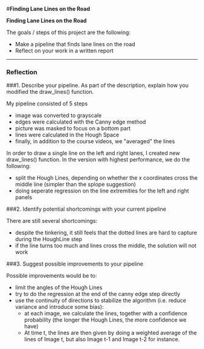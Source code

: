 #**Finding Lane Lines on the Road** 


**Finding Lane Lines on the Road**

The goals / steps of this project are the following:
* Make a pipeline that finds lane lines on the road
* Reflect on your work in a written report


[//]: # (Image References)

[image1]: ./examples/grayscale.jpg "Grayscale"

---

### Reflection

###1. Describe your pipeline. As part of the description, explain how you modified the draw_lines() function.

My pipeline consisted of 5 steps
- image was converted to grayscale
- edges were calculated with the Canny edge method
- picture was masked to focus on a bottom part
- lines were calculated in the Hough Space
- finally, in addition to the course videos, we "averaged" the lines

In order to draw a single line on the left and right lanes, I created new draw_lines() function. In the version with highest performance, we do the following:
- split the Hough Lines, depending on whether the x coordinates cross the middle line (simpler than the splope suggestion)
- doing seperate regression on the line extremities for the left and right panels

###2. Identify potential shortcomings with your current pipeline

There are still several shortcomings:
- despite the tinkering, it still feels that the dotted lines are hard to capture during the HoughLine step
- if the line turns too much and lines cross the middle, the solution will not work

###3. Suggest possible improvements to your pipeline

Possible improvements would be to:
- limit the angles of the Hough Lines
- try to do the regression at the end of the canny edge step directly
- use the continuity of directions to stabilize the algorithm (i.e. reduce variance and introduce some bias):
  - at each image, we calculate the lines, together with a confidence probability (the longer the Hough Lines, the more confidence we have)
  - At time t, the lines are then given by doing a weighted average of the lines of Image t, but also Image t-1 and Image t-2 for instance.
